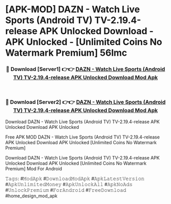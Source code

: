 # [APK-MOD] DAZN - Watch Live Sports (Android TV) TV-2.19.4-release APK Unlocked Download - APK Unlocked - [Unlimited Coins No Watermark Premium] 56lmc



<div align="center">
<h3>🔴 Download [Server1] 👉👉 <a href="https://momento.my/?title=DAZN_-_Watch_Live_Sports_(Android_TV)_TV-2.19.4-release_APK_Unlocked_Download">DAZN - Watch Live Sports (Android TV) TV-2.19.4-release APK Unlocked Download Mod Apk</a></h3><br>

<h3>🔴 Download [Server2] 👉👉 <a href="https://momento.my/?title=DAZN_-_Watch_Live_Sports_(Android_TV)_TV-2.19.4-release_APK_Unlocked_Download">DAZN - Watch Live Sports (Android TV) TV-2.19.4-release APK Unlocked Download Mod Apk</a></h3>
</div>



Download DAZN - Watch Live Sports (Android TV) TV-2.19.4-release APK Unlocked Download APK Unlocked

Free APK MOD DAZN - Watch Live Sports (Android TV) TV-2.19.4-release APK Unlocked Download APK Unlocked [Unlimited Coins No Watermark Premium]

Download DAZN - Watch Live Sports (Android TV) TV-2.19.4-release APK Unlocked Download APK Unlocked [Unlimited Coins No Watermark Premium] Mod For Android

𝚃𝚊𝚐𝚜: #𝙼𝚘𝚍𝙰𝚙𝚔 #𝙳𝚘𝚠𝚗𝚕𝚘𝚊𝚍𝙼𝚘𝚍𝙰𝚙𝚔 #𝙰𝚙𝚔𝙻𝚊𝚝𝚎𝚜𝚝𝚅𝚎𝚛𝚜𝚒𝚘𝚗 #𝙰𝚙𝚔𝚄𝚗𝚕𝚒𝚖𝚒𝚝𝚎𝚍𝙼𝚘𝚗𝚎𝚢 #𝙰𝚙𝚔𝚄𝚗𝚕𝚘𝚌𝚔𝙰𝚕𝚕 #𝙰𝚙𝚔𝙽𝚘𝙰𝚍𝚜 #𝚄𝚗𝚕𝚘𝚌𝚔𝙿𝚛𝚎𝚖𝚒𝚞𝚖 #𝙵𝚘𝚛𝙰𝚗𝚍𝚛𝚘𝚒𝚍 #𝙵𝚛𝚎𝚎𝙳𝚘𝚠𝚗𝚕𝚘𝚊𝚍 #home_design_mod_apk
